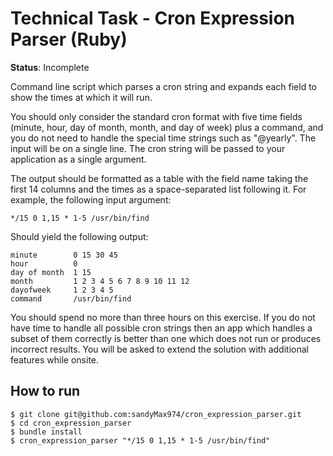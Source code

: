# Technical Task - Cron Expression Parser (Ruby)

**Status**: Incomplete

Command line script which parses a cron string and expands each field to show the times at which it will run. 

You should only consider the standard cron format with five time fields (minute, hour, day of month, month, and day of week) plus a command, and you do not need to handle the special time strings such as "@yearly". The input will be on a single line.
The cron string will be passed to your application as a single argument.

The output should be formatted as a table with the field name taking the first 14 columns and
the times as a space-separated list following it. For example, the following input argument:
```
*/15 0 1,15 * 1-5 /usr/bin/find
```
Should yield the following output:
  
```
minute        0 15 30 45
hour          0
day of month  1 15
month         1 2 3 4 5 6 7 8 9 10 11 12
dayofweek     1 2 3 4 5
command       /usr/bin/find
```

You should spend no more than three hours on this exercise. If you do not have time to handle all possible cron strings then an app which handles a subset of them correctly is better than one which does not run or produces incorrect results. You ​will be asked to extend the solution with additional features while onsite.

## How to run

```
$ git clone git@github.com:sandyMax974/cron_expression_parser.git
$ cd cron_expression_parser
$ bundle install
$ cron_expression_parser "*/15 0 1,15 * 1-5 /usr/bin/find"
```

